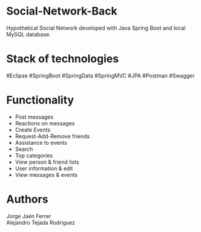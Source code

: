 # Social-Network-Back
Hypothetical Social Network developed with Java Spring Boot and local MySQL database.

# Stack of technologies
#Eclipse #SpringBoot #SpringData #SpringMVC #JPA #Postman #Swagger

# Functionality
<ul>
  <li>Post messages</li>
  <li>Reactions on messages</li>
  <li>Create Events</li>
  <li>Request-Add-Remove friends</li>
  <li>Assistance to events</li>
  <li>Search</li>
  <li>Top categories</li>
  <li>View person & friend lists</li>
  <li>User information & edit</li>
  <li>View messages & events</li>
</ul>

# Authors
Jorge Jaén Ferrer <br>
Alejandro Tejada Rodríguez
